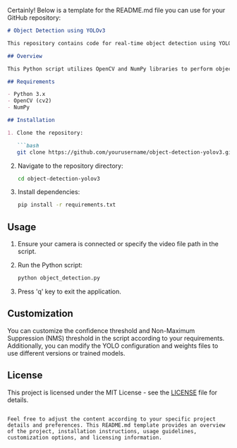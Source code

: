 Certainly! Below is a template for the README.md file you can use for your GitHub repository:

```markdown
# Object Detection using YOLOv3

This repository contains code for real-time object detection using YOLOv3 (You Only Look Once) model. The YOLO model is trained on the COCO (Common Objects in Context) dataset for detecting various objects in images.

## Overview

This Python script utilizes OpenCV and NumPy libraries to perform object detection on a live camera feed or video input. The YOLOv3 model is loaded from pre-trained weights and configuration files. Detected objects are labeled and bounded with rectangles in the output frame.

## Requirements

- Python 3.x
- OpenCV (cv2)
- NumPy

## Installation

1. Clone the repository:

   ```bash
   git clone https://github.com/yourusername/object-detection-yolov3.git
   ```

2. Navigate to the repository directory:

   ```bash
   cd object-detection-yolov3
   ```

3. Install dependencies:

   ```bash
   pip install -r requirements.txt
   ```

## Usage

1. Ensure your camera is connected or specify the video file path in the script.

2. Run the Python script:

   ```bash
   python object_detection.py
   ```

3. Press 'q' key to exit the application.

## Customization

You can customize the confidence threshold and Non-Maximum Suppression (NMS) threshold in the script according to your requirements. Additionally, you can modify the YOLO configuration and weights files to use different versions or trained models.

## License

This project is licensed under the MIT License - see the [LICENSE](LICENSE) file for details.
```

Feel free to adjust the content according to your specific project details and preferences. This README.md template provides an overview of the project, installation instructions, usage guidelines, customization options, and licensing information.
